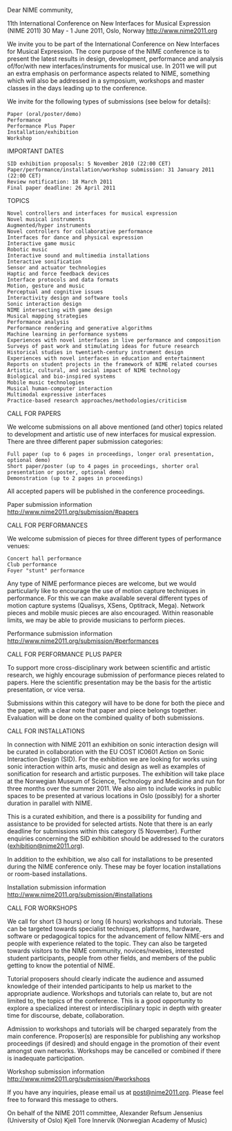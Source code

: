 Dear NIME community,

11th International Conference on New Interfaces for Musical Expression (NIME 2011) 30 May - 1 June 2011, Oslo, Norway http://www.nime2011.org

We invite you to be part of the International Conference on New Interfaces for Musical Expression. The core purpose of the NIME conference is to present the latest results in design, development, performance and analysis of/for/with new interfaces/instruments for musical use. In 2011 we will put an extra emphasis on performance aspects related to NIME, something which will also be addressed in a symposium, workshops and master classes in the days leading up to the conference.

We invite for the following types of submissions (see below for details):

    Paper (oral/poster/demo)
    Performance
    Performance Plus Paper
    Installation/exhibition
    Workshop 


IMPORTANT DATES

    SID exhibition proposals: 5 November 2010 (22:00 CET)
    Paper/performance/installation/workshop submission: 31 January 2011 (22:00 CET)
    Review notification: 18 March 2011
    Final paper deadline: 26 April 2011 


TOPICS

    Novel controllers and interfaces for musical expression
    Novel musical instruments
    Augmented/hyper instruments
    Novel controllers for collaborative performance
    Interfaces for dance and physical expression
    Interactive game music
    Robotic music
    Interactive sound and multimedia installations
    Interactive sonification
    Sensor and actuator technologies
    Haptic and force feedback devices
    Interface protocols and data formats
    Motion, gesture and music
    Perceptual and cognitive issues
    Interactivity design and software tools
    Sonic interaction design
    NIME intersecting with game design
    Musical mapping strategies
    Performance analysis
    Performance rendering and generative algorithms
    Machine learning in performance systems
    Experiences with novel interfaces in live performance and composition
    Surveys of past work and stimulating ideas for future research
    Historical studies in twentieth-century instrument design
    Experiences with novel interfaces in education and entertainment
    Reports on student projects in the framework of NIME related courses
    Artistic, cultural, and social impact of NIME technology
    Biological and bio-inspired systems
    Mobile music technologies
    Musical human-computer interaction
    Multimodal expressive interfaces
    Practice-based research approaches/methodologies/criticism 


CALL FOR PAPERS

We welcome submissions on all above mentioned (and other) topics related to development and artistic use of new interfaces for musical expression. There are three different paper submission categories:

    Full paper (up to 6 pages in proceedings, longer oral presentation, optional demo)
    Short paper/poster (up to 4 pages in proceedings, shorter oral presentation or poster, optional demo)
    Demonstration (up to 2 pages in proceedings) 

All accepted papers will be published in the conference proceedings.

Paper submission information http://www.nime2011.org/submission/#papers


CALL FOR PERFORMANCES

We welcome submission of pieces for three different types of performance venues:

    Concert hall performance
    Club performance
    Foyer "stunt" performance 

Any type of NIME performance pieces are welcome, but we would particularly like to encourage the use of motion capture techniques in performance. For this we can make available several different types of motion capture systems (Qualisys, XSens, Optitrack, Mega). Network pieces and mobile music pieces are also encouraged. Within reasonable limits, we may be able to provide musicians to perform pieces.

Performance submission information http://www.nime2011.org/submission/#performances


CALL FOR PERFORMANCE PLUS PAPER

To support more cross-disciplinary work between scientific and artistic research, we highly encourage submission of performance pieces related to papers. Here the scientific presentation may be the basis for the artistic presentation, or vice versa.

Submissions within this category will have to be done for both the piece and the paper, with a clear note that paper and piece belongs together. Evaluation will be done on the combined quality of both submissions.


CALL FOR INSTALLATIONS

In connection with NIME 2011 an exhibition on sonic interaction design will be curated in collaboration with the EU COST IC0601 Action on Sonic Interaction Design (SID). For the exhibition we are looking for works using sonic interaction within arts, music and design as well as examples of sonification for research and artistic purposes. The exhibition will take place at the Norwegian Museum of Science, Technology and Medicine and run for three months over the summer 2011. We also aim to include works in public spaces to be presented at various locations in Oslo (possibly) for a shorter duration in parallel with NIME.

This is a curated exhibition, and there is a possibility for funding and assistance to be provided for selected artists. Note that there is an early deadline for submissions within this category (5 November). Further enquiries concerning the SID exhibition should be addressed to the curators (exhibition@nime2011.org).

In addition to the exhibition, we also call for installations to be presented during the NIME conference only. These may be foyer location installations or room-based installations.

Installation submission information http://www.nime2011.org/submission/#installations


CALL FOR WORKSHOPS

We call for short (3 hours) or long (6 hours) workshops and tutorials. These can be targeted towards specialist techniques, platforms, hardware, software or pedagogical topics for the advancement of fellow NIME-ers and people with experience related to the topic. They can also be targeted towards visitors to the NIME community, novices/newbies, interested student participants, people from other fields, and members of the public getting to know the potential of NIME.

Tutorial proposers should clearly indicate the audience and assumed knowledge of their intended participants to help us market to the appropriate audience. Workshops and tutorials can relate to, but are not limited to, the topics of the conference. This is a good opportunity to explore a specialized interest or interdisciplinary topic in depth with greater time for discourse, debate, collaboration.

Admission to workshops and tutorials will be charged separately from the main conference. Proposer(s) are responsible for publishing any workshop proceedings (if desired) and should engage in the promotion of their event amongst own networks. Workshops may be cancelled or combined if there is inadequate participation.

Workshop submission information http://www.nime2011.org/submission/#workshops


If you have any inquiries, please email us at post@nime2011.org. Please feel free to forward this message to others.

On behalf of the NIME 2011 committee, Alexander Refsum Jensenius (University of Oslo) Kjell Tore Innervik (Norwegian Academy of Music) 

